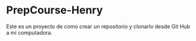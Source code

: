 # PrepCourse-Henry
Este es un proyecto de como crear un repositorio y clonarlo desde Git Hub a mi computadora.

